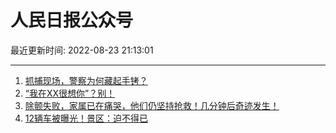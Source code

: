 # 人民日报公众号

最近更新时间: 2022-08-23 21:13:01

--- 
1. [抓捕现场，警察为何藏起手铐？](https://mp.weixin.qq.com/s/3L1KOe1PjJtOUA_W3QLoYw) 
2. [“我在XX很想你”？别！](https://mp.weixin.qq.com/s/D6a06uQnSZlH6cF1-CKgNw) 
3. [除颤失败，家属已在痛哭，他们仍坚持抢救！几分钟后奇迹发生！](https://mp.weixin.qq.com/s/-HIu-Is8cLUEx1Mmhl4few) 
4. [12辆车被曝光！景区：迫不得已](https://mp.weixin.qq.com/s/-njOHyNuEHh6q3sX6Y4N_g) 

